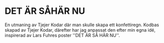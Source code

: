 # DET ÄR SÅHÄR NU

En utmaning av Tjejer Kodar där man skulle skapa ett konfettiregn. 
Kodbas skapad av Tjejer Kodar, därefter har jag anpassat den efter min egna idé, inspirerad av Lars Fuhres poster ''DET ÄR SÅ HÄR NU''.
